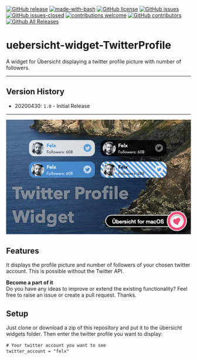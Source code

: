 [![GitHub release](https://img.shields.io/github/release/jhubig/uebersicht-widget-TwitterProfile/all.svg?maxAge=1)](https://GitHub.com/jhubig/uebersicht-widget-TwitterProfile/releases/)
[![made-with-bash](https://img.shields.io/badge/Made%20with-Bash-1f425f.svg)](https://www.gnu.org/software/bash/)
[![GitHub license](https://img.shields.io/github/license/jhubig/raspberryData.svg)](https://github.com/jhubig/uebersicht-widget-TwitterProfile/blob/master/LICENSE)
[![GitHub issues](https://img.shields.io/github/issues/jhubig/raspberryData.svg)](https://GitHub.com/jhubig/uebersicht-widget-TwitterProfile/issues/)
[![GitHub issues-closed](https://img.shields.io/github/issues-closed/jhubig/raspberryData.svg)](https://GitHub.com/jhubig/uebersicht-widget-TwitterProfile/issues?q=is%3Aissue+is%3Aclosed)
[![contributions welcome](https://img.shields.io/badge/contributions-welcome-brightgreen.svg?style=flat)](https://github.com/jhubig/uebersicht-widget-TwitterProfile/issues)
[![GitHub contributors](https://img.shields.io/github/contributors/jhubig/raspberryData.svg)](https://GitHub.com/jhubig/uebersicht-widget-TwitterProfile/graphs/contributors/)
[![Github All Releases](https://img.shields.io/github/watchers/jhubig/raspberryData?style=social)](https://github.com/jhubig/uebersicht-widget-TwitterProfile/watchers)

# uebersicht-widget-TwitterProfile
A widget for Übersicht displaying a twitter profile picture with number of followers.

----
## Version History
- 20200430: `1.0` - Initial Release
----
![screenshtot.png](screenshot.png?raw=true "Twitter Profile widget")

## Features

It displays the profile picture and number of followers of your chosen twitter account. This is possible without the Twitter API.

**Become a part of it**   
Do you have any ideas to improve or extend the existing functionality? Feel free to raise an issue or create a pull request. Thanks.


## Setup

Just clone or download a zip of this repository and put it to the übersicht widgets folder. Then enter the twitter profile you want to display:

```shell
# Your twitter account you want to see
twitter_account = "felx"
```
